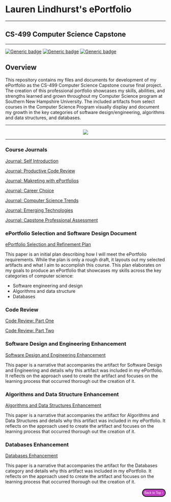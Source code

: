 # Lauren Lindhurst's ePortfolio

---

## CS-499 Computer Science Capstone <br>

---

[![Generic badge](https://img.shields.io/badge/page_creator-GitHub_Pages-lime.svg)](https://pages.github.com/) [![Generic badge](https://img.shields.io/badge/language-Markdown_\|_HTML-hotpink.svg)](https://www.markdownguide.org/) [![Generic badge](https://img.shields.io/badge/editor-Markdown_Monster-magenta.svg)](https://markdownmonster.west-wind.com/)

## Overview

This repository contains my files and documents for development of my ePortfolio as the CS-499 Computer Science Capstone course final project. The creation of this professional portfolio showcases my skills, abilities, and strengths learned and grown throughout my Computer Science program at Southern New Hampshire University. The included artifacts from select courses in the Computer Science Program visually display and document my growth in the key categories of software design/engineering, algorithms and data structures, and databases.


---

<div style="text-align: center;">
    <a href="https://lo-rose.github.io/ePortfolio" title="ePortfolio Home Page"><img src="https://img.shields.io/badge/Home-ePortfolio-purple.svg?style=for-the-badge&logo=homeassistant" /></a>
</div>

---

### Course Journals

<a href="https://github.com/lo-rose/ePortfolio/blob/main/CS499/Journal_Self_Introduction_Lindhurst.pdf" target="_blank">Journal: Self Introduction</a>

<a href="https://github.com/lo-rose/ePortfolio/blob/main/CS499/Journal_Two.pdf" target="_blank">Journal: Productive Code Review</a>

<a href="https://github.com/lo-rose/ePortfolio/blob/main/CS499/Journal_Three.pdf" target="_blank">Journal: Makreting with ePortfolios</a>

<a href="https://github.com/lo-rose/ePortfolio/blob/main/CS499/Journal_Four.pdf" target="_blank">Journal: Career Choice</a>

<a href="https://github.com/lo-rose/ePortfolio/blob/main/CS499/Journal_Five.pdf" target="_blank">Journal: Computer Science Trends</a>

<a href="https://github.com/lo-rose/ePortfolio/blob/main/CS499/Journal_Six.pdf" target="_blank">Journal: Emerging Technologies</a>

<a href="https://github.com/lo-rose/ePortfolio/blob/main/CS499/Final_Submission.pdf" target="_blank">Journal: Capstone Professional Assessment</a>


### ePortfolio Selection and Software Design Document

<a href="https://github.com/lo-rose/ePortfolio/blob/main/CS499/Portfolio_Selection.pdf" target="_blank">ePortfolio Selection and Refinement Plan</a>

This paper is an initial plan describing how I will meet the ePortfolio requirements. While the plan is only a rough draft, it layouts out my selected artifacts and what I aim to accomplish this course. This plan elaborates on my goals to produce an ePortfolio that showcases my skills across the key categories of computer science:

* Software engineering and design
* Algorithms and data structure
* Databases

### Code Review

<a href="https://www.youtube.com/embed/MPRjPozSNDI" target="_blank">Code Review: Part One</a>

<a href="https://www.youtube.com/embed/bVXsJAzRMOo" target="_blank">Code Review: Part Two</a>


### Software Design and Engineering Enhancement

<a href="https://github.com/lo-rose/ePortfolio/blob/main/CS499/EnhancementOne.pdf" target="_blank">Software Design and Engineering Enhancement</a>

This paper is a narrative that accompanies the artifact for Software Design and Engineering and details why this artifact was included in my ePortfolio. It reflects on the approach used to create the artifact and focuses on the learning process that occurred thorough out the creation of it.

### Algorithms and Data Structure Enhancement

<a href="https://github.com/lo-rose/ePortfolio/blob/main/CS499/EnhancementTwo.pdf" target="_blank">Algorithms and Data Structures Enhancement</a>


This paper is a narrative that accompanies the artifact for Algorithms and Data Structures and details why this artifact was included in my ePortfolio. It reflects on the approach used to create the artifact and focuses on the learning process that occurred thorough out the creation of it.

### Databases Enhancement

<a href="https://github.com/lo-rose/ePortfolio/blob/main/CS499/EnhancementThree.pdf" target="_blank">Databases Enhancement</a>


This paper is a narrative that accompanies the artifact for the Databases category and details why this artifact was included in my ePortfolio. It reflects on the approach used to create the artifact and focuses on the learning process that occurred thorough out the creation of it.


<div style="text-align: right;">
    <a href="#">
        <button style="font-size: 10px; font-weight: 500; background: #BF40BF; color: #ffffff; border-radius: 50px; border-style: solid; border-color: #00000; padding: 5px 5px;">Back to Top &#8593;</button>
    </a>
</div>
